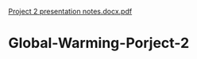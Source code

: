 [Project 2 presentation notes.docx.pdf](https://github.com/SGafoor/Global-Warming-Porject-2/files/7125096/Project.2.presentation.notes.docx.pdf)
# Global-Warming-Porject-2
